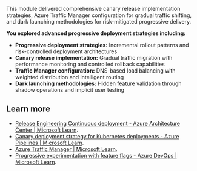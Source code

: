 This module delivered comprehensive canary release implementation strategies, Azure Traffic Manager configuration for gradual traffic shifting, and dark launching methodologies for risk-mitigated progressive delivery.

**You explored advanced progressive deployment strategies including:**

- **Progressive deployment strategies:** Incremental rollout patterns and risk-controlled deployment architectures
- **Canary release implementation:** Gradual traffic migration with performance monitoring and controlled rollback capabilities
- **Traffic Manager configuration:** DNS-based load balancing with weighted distribution and intelligent routing
- **Dark launching methodologies:** Hidden feature validation through shadow operations and implicit user testing

## Learn more

- [Release Engineering Continuous deployment - Azure Architecture Center \| Microsoft Learn](/training/modules/create-release-pipeline/).
- [Canary deployment strategy for Kubernetes deployments - Azure Pipelines \| Microsoft Learn](/azure/devops/pipelines/ecosystems/kubernetes/canary-demo).
- [Azure Traffic Manager \| Microsoft Learn](/azure/traffic-manager/traffic-manager-overview).
- [Progressive experimentation with feature flags - Azure DevOps \| Microsoft Learn](/devops/operate/progressive-experimentation-feature-flags).
